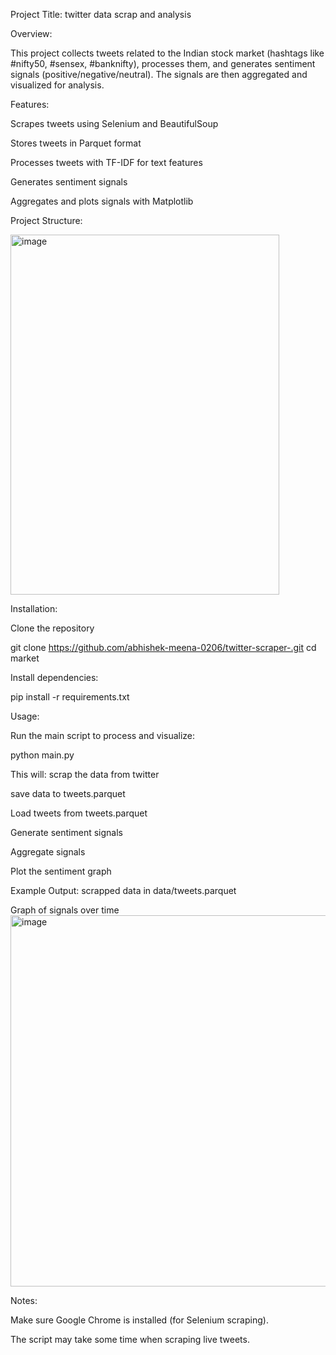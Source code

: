 Project Title:  twitter data scrap and analysis

Overview:

This project collects tweets related to the Indian stock market (hashtags like #nifty50, #sensex, #banknifty), processes them, and generates sentiment signals (positive/negative/neutral).
The signals are then aggregated and visualized for analysis.




Features:

Scrapes tweets using Selenium and BeautifulSoup

Stores tweets in Parquet format

Processes tweets with TF-IDF for text features

Generates sentiment signals

Aggregates and plots signals with Matplotlib




Project Structure:




<img width="430" height="576" alt="image" src="https://github.com/user-attachments/assets/2c2715e0-6032-4f6a-a36d-f4b9c0438568" />






Installation:

Clone the repository

git clone https://github.com/abhishek-meena-0206/twitter-scraper-.git
cd market




Install dependencies:

pip install -r requirements.txt





Usage:

Run the main script to process and visualize:

python main.py





This will:
scrap the data from twitter

save data to tweets.parquet

Load tweets from tweets.parquet

Generate sentiment signals

Aggregate signals

Plot the sentiment graph






Example Output:
scrapped data in data/tweets.parquet 

Graph of signals over time
<img width="998" height="594" alt="image" src="https://github.com/user-attachments/assets/13d34322-96fc-4024-b964-dbe07e8fd6cc" />




Notes:

Make sure Google Chrome is installed (for Selenium scraping).

The script may take some time when scraping live tweets.
